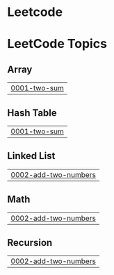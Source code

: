 # Leetcode
<!---LeetCode Topics Start-->
# LeetCode Topics
## Array
|  |
| ------- |
| [0001-two-sum](https://github.com/UMASRI-G/Leetcode/tree/master/0001-two-sum) |
## Hash Table
|  |
| ------- |
| [0001-two-sum](https://github.com/UMASRI-G/Leetcode/tree/master/0001-two-sum) |
## Linked List
|  |
| ------- |
| [0002-add-two-numbers](https://github.com/UMASRI-G/Leetcode/tree/master/0002-add-two-numbers) |
## Math
|  |
| ------- |
| [0002-add-two-numbers](https://github.com/UMASRI-G/Leetcode/tree/master/0002-add-two-numbers) |
## Recursion
|  |
| ------- |
| [0002-add-two-numbers](https://github.com/UMASRI-G/Leetcode/tree/master/0002-add-two-numbers) |
<!---LeetCode Topics End-->